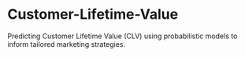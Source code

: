 # Customer-Lifetime-Value
Predicting Customer Lifetime Value (CLV) using probabilistic models to inform tailored marketing strategies.

